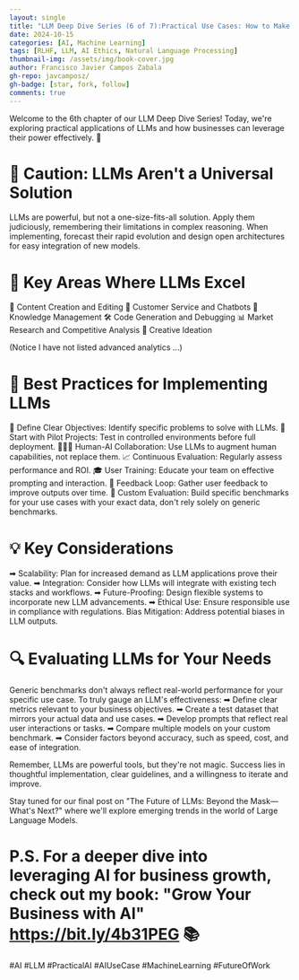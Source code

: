 ```yaml
---
layout: single
title: "LLM Deep Dive Series (6 of 7):Practical Use Cases: How to Make LLMs Work for You"
date: 2024-10-15
categories: [AI, Machine Learning]
tags: [RLHF, LLM, AI Ethics, Natural Language Processing]
thumbnail-img: /assets/img/book-cover.jpg
author: Francisco Javier Campos Zabala
gh-repo: javcamposz/
gh-badge: [star, fork, follow]
comments: true
---
```



Welcome to the 6th chapter of our LLM Deep Dive Series! Today, we're exploring practical applications of LLMs and how businesses can leverage their power effectively. 🚀

# 🚧 Caution: LLMs Aren't a Universal Solution

LLMs are powerful, but not a one-size-fits-all solution. Apply them judiciously, remembering their limitations in complex reasoning. When implementing, forecast their rapid evolution and design open architectures for easy integration of new models.

# 🔹 Key Areas Where LLMs Excel

📝 Content Creation and Editing
💬 Customer Service and Chatbots
🧠 Knowledge Management
🛠️ Code Generation and Debugging
📊 Market Research and Competitive Analysis
🎨 Creative Ideation

(Notice I have not listed advanced analytics ...)

# 🔹 Best Practices for Implementing LLMs

🎯 Define Clear Objectives: Identify specific problems to solve with LLMs.
🧪 Start with Pilot Projects: Test in controlled environments before full deployment.
🧑‍🤝‍🧑 Human-AI Collaboration: Use LLMs to augment human capabilities, not replace them.
📈 Continuous Evaluation: Regularly assess performance and ROI.
🎓 User Training: Educate your team on effective prompting and interaction.
🔄 Feedback Loop: Gather user feedback to improve outputs over time.
🎯 Custom Evaluation: Build specific benchmarks for your use cases with your exact data, don't rely solely on generic benchmarks.

# 💡 Key Considerations
➡ Scalability: Plan for increased demand as LLM applications prove their value.
➡ Integration: Consider how LLMs will integrate with existing tech stacks and workflows.
➡ Future-Proofing: Design flexible systems to incorporate new LLM advancements.
➡ Ethical Use: Ensure responsible use in compliance with regulations.
Bias Mitigation: Address potential biases in LLM outputs.

# 🔍 Evaluating LLMs for Your Needs

Generic benchmarks don't always reflect real-world performance for your specific use case. To truly gauge an LLM's effectiveness:
➡ Define clear metrics relevant to your business objectives.
➡ Create a test dataset that mirrors your actual data and use cases.
➡ Develop prompts that reflect real user interactions or tasks.
➡ Compare multiple models on your custom benchmark.
➡ Consider factors beyond accuracy, such as speed, cost, and ease of integration.

Remember, LLMs are powerful tools, but they're not magic. Success lies in thoughtful implementation, clear guidelines, and a willingness to iterate and improve.

Stay tuned for our final post on "The Future of LLMs: Beyond the Mask—What's Next?" where we'll explore emerging trends in the world of Large Language Models.

# P.S. For a deeper dive into leveraging AI for business growth, check out my book: "Grow Your Business with AI" https://bit.ly/4b31PEG 📚
#AI #LLM #PracticalAI #AIUseCase #MachineLearning #FutureOfWork